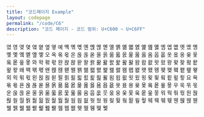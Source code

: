 ```yaml
---
title: "코드페이지 Example"
layout: codepage
permalink: "/code/C6"
description: "코드 페이지 - 코드 범위: U+C600 ~ U+C6FF"
---
```


<span class="character">였</span>
<span class="character">영</span>
<span class="character">옂</span>
<span class="character">옃</span>
<span class="character">옄</span>
<span class="character">옅</span>
<span class="character">옆</span>
<span class="character">옇</span>
<span class="character">예</span>
<span class="character">옉</span>
<span class="character">옊</span>
<span class="character">옋</span>
<span class="character">옌</span>
<span class="character">옍</span>
<span class="character">옎</span>
<span class="character">옏</span>
<span class="character">옐</span>
<span class="character">옑</span>
<span class="character">옒</span>
<span class="character">옓</span>
<span class="character">옔</span>
<span class="character">옕</span>
<span class="character">옖</span>
<span class="character">옗</span>
<span class="character">옘</span>
<span class="character">옙</span>
<span class="character">옚</span>
<span class="character">옛</span>
<span class="character">옜</span>
<span class="character">옝</span>
<span class="character">옞</span>
<span class="character">옟</span>
<span class="character">옠</span>
<span class="character">옡</span>
<span class="character">옢</span>
<span class="character">옣</span>
<span class="character">오</span>
<span class="character">옥</span>
<span class="character">옦</span>
<span class="character">옧</span>
<span class="character">온</span>
<span class="character">옩</span>
<span class="character">옪</span>
<span class="character">옫</span>
<span class="character">올</span>
<span class="character">옭</span>
<span class="character">옮</span>
<span class="character">옯</span>
<span class="character">옰</span>
<span class="character">옱</span>
<span class="character">옲</span>
<span class="character">옳</span>
<span class="character">옴</span>
<span class="character">옵</span>
<span class="character">옶</span>
<span class="character">옷</span>
<span class="character">옸</span>
<span class="character">옹</span>
<span class="character">옺</span>
<span class="character">옻</span>
<span class="character">옼</span>
<span class="character">옽</span>
<span class="character">옾</span>
<span class="character">옿</span>
<span class="character">와</span>
<span class="character">왁</span>
<span class="character">왂</span>
<span class="character">왃</span>
<span class="character">완</span>
<span class="character">왅</span>
<span class="character">왆</span>
<span class="character">왇</span>
<span class="character">왈</span>
<span class="character">왉</span>
<span class="character">왊</span>
<span class="character">왋</span>
<span class="character">왌</span>
<span class="character">왍</span>
<span class="character">왎</span>
<span class="character">왏</span>
<span class="character">왐</span>
<span class="character">왑</span>
<span class="character">왒</span>
<span class="character">왓</span>
<span class="character">왔</span>
<span class="character">왕</span>
<span class="character">왖</span>
<span class="character">왗</span>
<span class="character">왘</span>
<span class="character">왙</span>
<span class="character">왚</span>
<span class="character">왛</span>
<span class="character">왜</span>
<span class="character">왝</span>
<span class="character">왞</span>
<span class="character">왟</span>
<span class="character">왠</span>
<span class="character">왡</span>
<span class="character">왢</span>
<span class="character">왣</span>
<span class="character">왤</span>
<span class="character">왥</span>
<span class="character">왦</span>
<span class="character">왧</span>
<span class="character">왨</span>
<span class="character">왩</span>
<span class="character">왪</span>
<span class="character">왫</span>
<span class="character">왬</span>
<span class="character">왭</span>
<span class="character">왮</span>
<span class="character">왯</span>
<span class="character">왰</span>
<span class="character">왱</span>
<span class="character">왲</span>
<span class="character">왳</span>
<span class="character">왴</span>
<span class="character">왵</span>
<span class="character">왶</span>
<span class="character">왷</span>
<span class="character">외</span>
<span class="character">왹</span>
<span class="character">왺</span>
<span class="character">왻</span>
<span class="character">왼</span>
<span class="character">왽</span>
<span class="character">왾</span>
<span class="character">왿</span>
<span class="character">욀</span>
<span class="character">욁</span>
<span class="character">욂</span>
<span class="character">욃</span>
<span class="character">욄</span>
<span class="character">욅</span>
<span class="character">욆</span>
<span class="character">욇</span>
<span class="character">욈</span>
<span class="character">욉</span>
<span class="character">욊</span>
<span class="character">욋</span>
<span class="character">욌</span>
<span class="character">욍</span>
<span class="character">욎</span>
<span class="character">욏</span>
<span class="character">욐</span>
<span class="character">욑</span>
<span class="character">욒</span>
<span class="character">욓</span>
<span class="character">요</span>
<span class="character">욕</span>
<span class="character">욖</span>
<span class="character">욗</span>
<span class="character">욘</span>
<span class="character">욙</span>
<span class="character">욚</span>
<span class="character">욛</span>
<span class="character">욜</span>
<span class="character">욝</span>
<span class="character">욞</span>
<span class="character">욟</span>
<span class="character">욠</span>
<span class="character">욡</span>
<span class="character">욢</span>
<span class="character">욣</span>
<span class="character">욤</span>
<span class="character">욥</span>
<span class="character">욦</span>
<span class="character">욧</span>
<span class="character">욨</span>
<span class="character">용</span>
<span class="character">욪</span>
<span class="character">욫</span>
<span class="character">욬</span>
<span class="character">욭</span>
<span class="character">욮</span>
<span class="character">욯</span>
<span class="character">우</span>
<span class="character">욱</span>
<span class="character">욲</span>
<span class="character">욳</span>
<span class="character">운</span>
<span class="character">욵</span>
<span class="character">욶</span>
<span class="character">욷</span>
<span class="character">울</span>
<span class="character">욹</span>
<span class="character">욺</span>
<span class="character">욻</span>
<span class="character">욼</span>
<span class="character">욽</span>
<span class="character">욾</span>
<span class="character">욿</span>
<span class="character">움</span>
<span class="character">웁</span>
<span class="character">웂</span>
<span class="character">웃</span>
<span class="character">웄</span>
<span class="character">웅</span>
<span class="character">웆</span>
<span class="character">웇</span>
<span class="character">웈</span>
<span class="character">웉</span>
<span class="character">웊</span>
<span class="character">웋</span>
<span class="character">워</span>
<span class="character">웍</span>
<span class="character">웎</span>
<span class="character">웏</span>
<span class="character">원</span>
<span class="character">웑</span>
<span class="character">웒</span>
<span class="character">웓</span>
<span class="character">월</span>
<span class="character">웕</span>
<span class="character">웖</span>
<span class="character">웗</span>
<span class="character">웘</span>
<span class="character">웙</span>
<span class="character">웚</span>
<span class="character">웛</span>
<span class="character">웜</span>
<span class="character">웝</span>
<span class="character">웞</span>
<span class="character">웟</span>
<span class="character">웠</span>
<span class="character">웡</span>
<span class="character">웢</span>
<span class="character">웣</span>
<span class="character">웤</span>
<span class="character">웥</span>
<span class="character">웦</span>
<span class="character">웧</span>
<span class="character">웨</span>
<span class="character">웩</span>
<span class="character">웪</span>
<span class="character">웫</span>
<span class="character">웬</span>
<span class="character">웭</span>
<span class="character">웮</span>
<span class="character">웯</span>
<span class="character">웰</span>
<span class="character">웱</span>
<span class="character">웲</span>
<span class="character">웳</span>
<span class="character">웴</span>
<span class="character">웵</span>
<span class="character">웶</span>
<span class="character">웷</span>
<span class="character">웸</span>
<span class="character">웹</span>
<span class="character">웺</span>
<span class="character">웻</span>
<span class="character">웼</span>
<span class="character">웽</span>
<span class="character">웾</span>
<span class="character">웿</span>